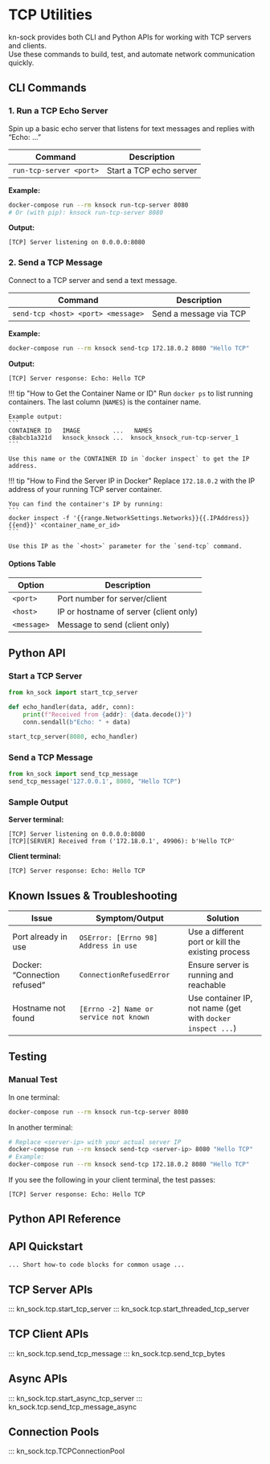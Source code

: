 # TCP Utilities

kn-sock provides both CLI and Python APIs for working with TCP servers and clients.  
Use these commands to build, test, and automate network communication quickly.

## CLI Commands

### 1. Run a TCP Echo Server

Spin up a basic echo server that listens for text messages and replies with “Echo: ...”

| Command                                       | Description                   |
|-----------------------------------------------|-------------------------------|
| `run-tcp-server <port>`                       | Start a TCP echo server       |

**Example:**
```sh
docker-compose run --rm knsock run-tcp-server 8080
# Or (with pip): knsock run-tcp-server 8080
```
**Output:**
```
[TCP] Server listening on 0.0.0.0:8080
```

### 2. Send a TCP Message

Connect to a TCP server and send a text message.

| Command                                       | Description                   |
|-----------------------------------------------|-------------------------------|
| `send-tcp <host> <port> <message>`            | Send a message via TCP        |

**Example:**
```sh
docker-compose run --rm knsock send-tcp 172.18.0.2 8080 "Hello TCP"
```
**Output:**
```
[TCP] Server response: Echo: Hello TCP
```

!!! tip "How to Get the Container Name or ID"
    Run `docker ps` to list running containers. The last column (`NAMES`) is the container name.

    Example output:
    ```
    CONTAINER ID   IMAGE         ...   NAMES
    c8abcb1a321d   knsock_knsock ...  knsock_knsock_run-tcp-server_1
    ```

    Use this name or the CONTAINER ID in `docker inspect` to get the IP address.

!!! tip "How to Find the Server IP in Docker"
    Replace `172.18.0.2` with the IP address of your running TCP server container.

    You can find the container's IP by running:
    ```
    docker inspect -f '{{range.NetworkSettings.Networks}}{{.IPAddress}}{{end}}' <container_name_or_id>
    ```

    Use this IP as the `<host>` parameter for the `send-tcp` command.

#### Options Table
| Option        | Description                           |
|---------------|---------------------------------------|
| `<port>`      | Port number for server/client         |
| `<host>`      | IP or hostname of server (client only)|
| `<message>`   | Message to send (client only)         |

## Python API

### Start a TCP Server
```python
from kn_sock import start_tcp_server

def echo_handler(data, addr, conn):
    print(f"Received from {addr}: {data.decode()}")
    conn.sendall(b"Echo: " + data)

start_tcp_server(8080, echo_handler)
```

### Send a TCP Message
```python
from kn_sock import send_tcp_message
send_tcp_message('127.0.0.1', 8080, "Hello TCP")
```

### Sample Output
**Server terminal:**
```
[TCP] Server listening on 0.0.0.0:8080
[TCP][SERVER] Received from ('172.18.0.1', 49906): b'Hello TCP'
```

**Client terminal:**
```
[TCP] Server response: Echo: Hello TCP
```

## Known Issues & Troubleshooting
| Issue                        | Symptom/Output                              | Solution                                           |
|------------------------------|---------------------------------------------|----------------------------------------------------|
| Port already in use          | `OSError: [Errno 98] Address in use`        | Use a different port or kill the existing process  |
| Docker: “Connection refused” | `ConnectionRefusedError`                    | Ensure server is running and reachable             |
| Hostname not found           | `[Errno -2] Name or service not known`      | Use container IP, not name (get with `docker inspect ...`) |

## Testing
### Manual Test
In one terminal:
```sh
docker-compose run --rm knsock run-tcp-server 8080
```

In another terminal:
```sh
# Replace <server-ip> with your actual server IP
docker-compose run --rm knsock send-tcp <server-ip> 8080 "Hello TCP"
# Example:
docker-compose run --rm knsock send-tcp 172.18.0.2 8080 "Hello TCP"
```

If you see the following in your client terminal, the test passes:

`[TCP] Server response: Echo: Hello TCP`

## Python API Reference

## API Quickstart

    ... Short how-to code blocks for common usage ...

## TCP Server APIs

::: kn_sock.tcp.start_tcp_server
::: kn_sock.tcp.start_threaded_tcp_server

## TCP Client APIs

::: kn_sock.tcp.send_tcp_message
::: kn_sock.tcp.send_tcp_bytes

## Async APIs

::: kn_sock.tcp.start_async_tcp_server
::: kn_sock.tcp.send_tcp_message_async

## Connection Pools

::: kn_sock.tcp.TCPConnectionPool